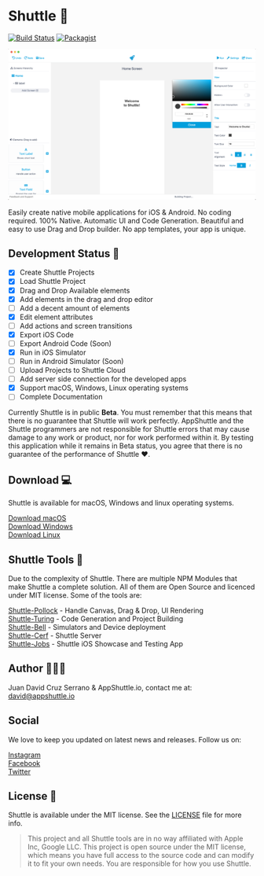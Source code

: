 # Shuttle 🚀

[![Build Status](https://travis-ci.org/AppShuttleInc/Shuttle.svg?branch=master)](https://travis-ci.org/AppShuttleInc/Shuttle)
[![Packagist](https://img.shields.io/packagist/l/doctrine/orm.svg)](LICENSE)


![Screenshot](Cover.png)


Easily create native mobile applications for iOS & Android. No coding required. 100% Native. Automatic UI and Code Generation. Beautiful and easy to use Drag and Drop builder. No app templates, your app is unique.


## Development Status 🏁

- [x] Create Shuttle Projects
- [x] Load Shuttle Project
- [x] Drag and Drop Available elements
- [x] Add elements in the drag and drop editor
- [ ] Add a decent amount of elements
- [x] Edit element attributes
- [ ] Add actions and screen transitions
- [x] Export iOS Code
- [ ] Export Android Code (Soon)
- [x] Run in iOS Simulator
- [ ] Run in Android Simulator (Soon)
- [ ] Upload Projects to Shuttle Cloud
- [ ] Add server side connection for the developed apps
- [X] Support macOS, Windows, Linux operating systems
- [ ] Complete Documentation

Currently Shuttle is in public **Beta**. You must remember that this means that there is no guarantee that Shuttle will work perfectly. AppShuttle and the Shuttle programmers are not responsible for Shuttle errors that may cause damage to any work or product, nor for work performed within it. By testing this application while it remains in Beta status, you agree that there is no guarantee of the performance of Shuttle ❤️.

## Download 💻

Shuttle is available for macOS, Windows and linux operating systems.

[Download macOS](#) <br/>
[Download Windows](#) <br/>
[Download Linux](#) <br/>

## Shuttle Tools 🔨

Due to the complexity of Shuttle. There are multiple NPM Modules that make Shuttle a complete solution. All of them are Open Source and licenced under MIT license. Some of the tools are:

[Shuttle-Pollock](https://github.com/AppShuttleInc/Shuttle-Pollock) - Handle Canvas, Drag & Drop, UI Rendering <br/>
[Shuttle-Turing](https://github.com/AppShuttleInc/Shuttle-Turing) - Code Generation and Project Building <br/>
[Shuttle-Bell](https://github.com/AppShuttleInc/Shuttle-Bell) - Simulators and Device deployment <br/>
[Shuttle-Cerf](https://github.com/AppShuttleInc/Shuttle-Cerf) - Shuttle Server <br/>
[Shuttle-Jobs](https://github.com/AppShuttleInc/Shuttle-Jobs) - Shuttle iOS Showcase and Testing App <br/>

## Author 👨🏻‍💻

Juan David Cruz Serrano & AppShuttle.io, contact me at: [david@appshuttle.io](mailto:david@appshuttle.io)

## Social

We love to keep you updated on latest news and releases. Follow us on: <br/>

[Instagram](https://instagram.com/AppShuttle.io) <br/>
[Facebook](https://facebook.com/AppShuttle.io) <br/>
[Twitter](https://twitter.com/AppShuttleio) <br/>

## License 📄

Shuttle is available under the MIT license. See the [LICENSE](LICENSE) file for more info.

> This project and all Shuttle tools are in no way affiliated with Apple Inc, Google LLC. This project is open source under the MIT license, which means you have full access to the source code and can modify it to fit your own needs. You are responsible for how you use Shuttle.
